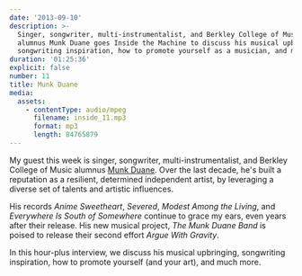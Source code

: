 ```yaml
---
date: '2013-09-10'
description: >-
  Singer, songwriter, multi-instrumentalist, and Berkley College of Music
  alumnus Munk Duane goes Inside the Machine to discuss his musical upbringing,
  songwriting inspiration, how to promote yourself as a musician, and much more.
duration: '01:25:36'
explicit: false
number: 11
title: Munk Duane
media:
  assets:
    - contentType: audio/mpeg
      filename: inside_11.mp3
      format: mp3
      length: 84765879
---
```

My guest this week is singer, songwriter, multi-instrumentalist, and Berkley College of Music alumnus [Munk Duane](http://munkduane.com). Over the last decade, he's built a reputation as a resilient, determined independent artist, by leveraging a diverse set of talents and artistic influences.

His records *Anime Sweetheart*, *Severed*, *Modest Among the Living*, and *Everywhere Is South of Somewhere* continue to grace my ears, even years after their release. His new musical project, *The Munk Duane Band* is poised to release their second effort *Argue With Gravity*.

In this hour-plus interview, we discuss his musical upbringing, songwriting inspiration, how to promote yourself (and your art), and much more.
